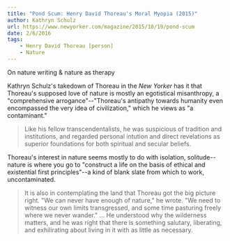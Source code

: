 ```yaml
---
title: "Pond Scum: Henry David Thoreau's Moral Myopia (2015)"
author: Kathryn Schulz
url: https://www.newyorker.com/magazine/2015/10/19/pond-scum
date: 2/6/2016
tags: 
    - Henry David Thoreau [person]
    - Nature
---
```


On nature writing & nature as therapy

Kathryn Schulz's takedown of Thoreau in the _New Yorker_ has it that Thoreau's supposed love of nature is mostly an egotistical misanthropy, a "comprehensive arrogance"--"Thoreau's antipathy towards humanity even encompassed the very idea of civilization," which he views as "a contaminant."

> Like his fellow transcendentalists, he was suspicious of tradition and institutions, and regarded personal intution and direct revelations as superior foundations for both spiritual and secular beliefs.

Thoreau's interest in nature seems mostly to do with isolation, solitude--nature is where you go to "construct a life on the basis of ethical and existential first principles"--a kind of blank slate from which to work, uncontaminated.

> It is also in contemplating the land that Thoreau got the big picture right. "We can never have enough of nature," he wrote. "We need to witness our own limits transgressed, and some time pasturing freely where we never wander." ... He understood why the wilderness matters, and he was right that there is something salutary, liberating, and exhilirating about living in it with as little as necessary.
